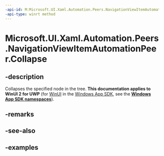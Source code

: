 ```yaml
---
-api-id: M:Microsoft.UI.Xaml.Automation.Peers.NavigationViewItemAutomationPeer.Collapse
-api-type: winrt method
---
```


# Microsoft.UI.Xaml.Automation.Peers.NavigationViewItemAutomationPeer.Collapse

<!--
public void Collapse ();
-->


## -description
Collapses the specified node in the tree.
**This documentation applies to WinUI 2 for UWP** (for [WinUI](/windows/apps/winui/winui3/) in the [Windows App SDK](/windows/apps/windows-app-sdk/), see the **[Windows App SDK namespaces](/windows/windows-app-sdk/api/winrt/)**).

## -remarks

## -see-also

## -examples


